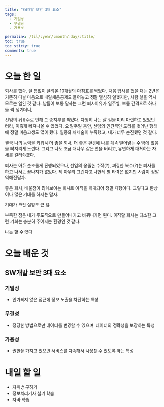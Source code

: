 ```yaml
---
title: "SW개발 보안 3대 요소"
tags:
  - 기밀성
  - 무결성
  - 가용성

permalink: /til/:year/:month/:day/:title/
toc: true
toc_sticky: true
comments: true
---
```


# 오늘 한 일
퇴사를 했다. 쉴 틈없이 달려온 10개월의 마침표를 찍었다.
처음 입사를 했을 때는 2년은 거뜬히 다닐 마음으로 내일채움공제도 들어놓고 정말 열심히 일했지만,
사람 일을 역시 모르는 일인 것 같다. 남들이 보통 말하는 그런 퇴사이유가 일주일, 보름 간격으로 하나 둘 씩 생기더니,

선임의 뒤통수로 인해 그 종지부를 찍었다. 다행히 나는 살 길을 미리 마련하고 있었던 터라, 이렇게 빠져나올 수 있었다.
요 일주일 동안, 선임의 인간적인 도리를 벗어난 행태에 정말 마음고생도 많이 했다.
일종의 처세술이 부족했고, 내가 너무 순진했던 것 같다.

결국 나의 능력을 키워서 더 좋을 회사, 더 좋은 환경에 나를 계속 밀어넣는 수 밖에 없음을 뼈져리게 느낀다.
그리고 나도 조금 대나무 같은 면을 버리고, 유연하게 대처하는 자세를 길러야겠다.

퇴사는 아주 순조롭게 진행되었으나, 선임의 옹졸한 수작(?), 찌질한 복수(?)는 퇴사를 하고 나서도 끝나지가 않았다.
제 아무리 그런다고 나한테 별 타격은 없지만 사람이 정말 역해진달까.

좋은 회사, 배울점이 많아보이는 회사로 이직을 하게되어 정말 다행이다. 
그렇다고 환상이나 많은 기대를 하지는 말자.

기대가 크면 실망도 큰 법. 

부족한 점은 내가 주도적으로 만들어나가고 바꿔나가면 된다. 이직할 회사는 최소한 그런 기회는 충분히 주어지는 환경인 것 같다.

나는 할 수 있다.

# 오늘 배운 것
## SW개발 보안 3대 요소

### 기밀성
- 인가되지 않은 접근에 정보 노출을 차단하는 특성

### 무결성
- 정당한 방법으로만 데이터를 변경할 수 있으며, 데이터의 정확성을 보장하는 특성

### 가용성
- 권한을 가지고 있으면 서비스를 지속해서 사용할 수 있도록 하는 특성

# 내일 할 일
- 자취방 구하기
- 정보처리기사 실기 학습
- 자바 학습
